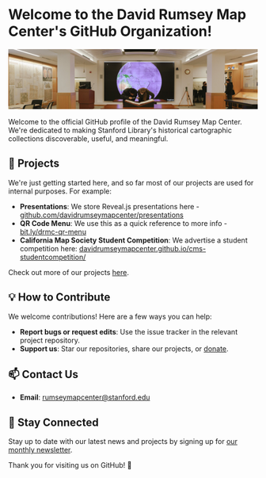 # Welcome to the David Rumsey Map Center's GitHub Organization! 

![David Rumsey Map Center](sul_drmc_banner.png)

Welcome to the official GitHub profile of the David Rumsey Map Center. We're dedicated to making Stanford Library's historical cartographic collections discoverable, useful, and meaningful.

## 🌟 Projects

We're just getting started here, and so far most of our projects are used for internal purposes. For example:

- **Presentations**: We store Reveal.js presentations here - [github.com/davidrumseymapcenter/presentations](https://github.com/davidrumseymapcenter/presentations)
- **QR Code Menu**: We use this as a quick reference to more info - [bit.ly/drmc-qr-menu](https://davidrumseymapcenter.github.io/qr-code-menu/)
- **California Map Society Student Competition**: We advertise a student competition here: [davidrumseymapcenter.github.io/cms-studentcompetition/](https://davidrumseymapcenter.github.io/cms-studentcompetition/)

Check out more of our projects [here](https://github.com/orgs/davidrumseymapcenter/repositories).

## 💡 How to Contribute

We welcome contributions! Here are a few ways you can help:

- **Report bugs or request edits**: Use the issue tracker in the relevant project repository.
- **Support us**: Star our repositories, share our projects, or [donate](https://library.stanford.edu/support-stanford-libraries).

## 📫 Contact Us

- **Email**: rumseymapcenter@stanford.edu

## 🤝 Stay Connected

Stay up to date with our latest news and projects by signing up for [our monthly newsletter](https://stanford.us14.list-manage.com/subscribe?u=bc280d099b8c85ba9fd6e0bb0&id=3f16ea62b6).

Thank you for visiting us on GitHub! 🌈
